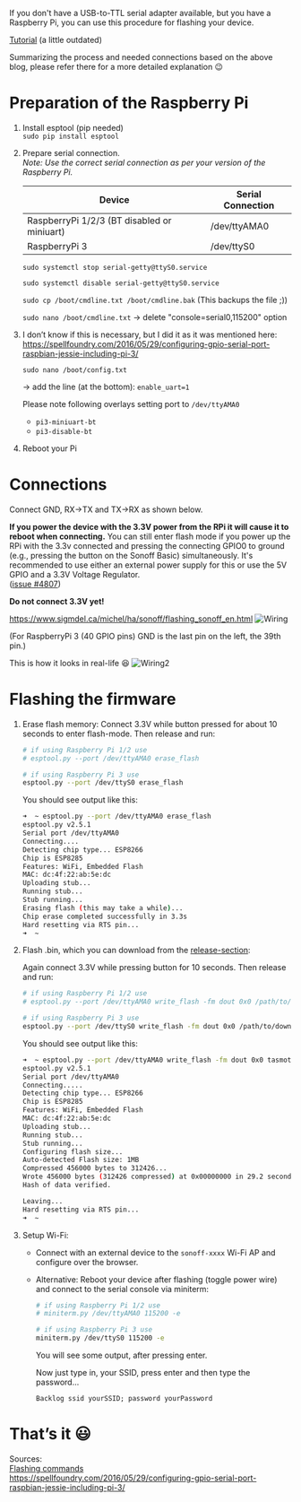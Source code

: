 If you don't have a USB-to-TTL serial adapter available, but you have a Raspberry Pi, you can use this procedure for flashing your device.

[Tutorial](https://www.sigmdel.ca/michel/ha/sonoff/flashing_sonoff_en.html) (a little outdated)

Summarizing the process and needed connections based on the above blog, please refer there for a more detailed explanation :wink:

# Preparation of the Raspberry Pi
1. Install esptool (pip needed)  
   `sudo pip install esptool`

2. Prepare serial connection.  
   _Note: Use the correct serial connection as per your version of the Raspberry Pi._

   | Device          |  Serial Connection      |
   | ------------- |---------------|
   | RaspberryPi 1/2/3 (BT disabled or miniuart) |   /dev/ttyAMA0      |
   | RaspberryPi 3          |   /dev/ttyS0      |

   `sudo systemctl stop serial-getty@ttyS0.service`

   `sudo systemctl disable serial-getty@ttyS0.service`

   `sudo cp /boot/cmdline.txt /boot/cmdline.bak` (This backups the file ;))

   `sudo nano /boot/cmdline.txt`
   -> delete "console=serial0,115200" option

3. I don’t know if this is necessary, but I did it as it was mentioned here:  
   https://spellfoundry.com/2016/05/29/configuring-gpio-serial-port-raspbian-jessie-including-pi-3/

   `sudo nano /boot/config.txt`

   -> add the line (at the bottom):
   `enable_uart=1`

   Please note following overlays setting port to `/dev/ttyAMA0`

   * `pi3-miniuart-bt`
   * `pi3-disable-bt`

4. Reboot your Pi

# Connections
Connect GND, RX->TX and TX->RX as shown below. 

**If you power the device with the 3.3V power from the RPi it will cause it to reboot when connecting.** You can still enter flash mode if you power up the RPi with the 3.3v connected and pressing the connecting GPIO0 to ground (e.g., pressing the button on the Sonoff Basic) simultaneously. It's recommended to use either an external power supply for this or use the 5V GPIO and a 3.3V Voltage Regulator.  
([issue #4807](https://github.com/arendst/Tasmota/issues/4807))

**Do not connect 3.3V yet!**

https://www.sigmdel.ca/michel/ha/sonoff/flashing_sonoff_en.html
![Wiring](https://www.sigmdel.ca/michel/ha/sonoff/img/sonoff-rpi.jpg)

(For RaspberryPi 3 (40 GPIO pins) GND is the last pin on the left, the 39th pin.)

This is how it looks in real-life 😆
![Wiring2](https://user-images.githubusercontent.com/19333006/40923782-ffa98f82-6815-11e8-80e2-98856bdccf39.jpg)

# Flashing the firmware
1. Erase flash memory:
   Connect 3.3V while button pressed for about 10 seconds to enter flash-mode. Then release and run:

   ```bash
   # if using Raspberry Pi 1/2 use
   # esptool.py --port /dev/ttyAMA0 erase_flash

   # if using Raspberry Pi 3 use
   esptool.py --port /dev/ttyS0 erase_flash
   ```
   You should see output like this:

   ```bash
   ➜  ~ esptool.py --port /dev/ttyAMA0 erase_flash
   esptool.py v2.5.1
   Serial port /dev/ttyAMA0
   Connecting....
   Detecting chip type... ESP8266
   Chip is ESP8285
   Features: WiFi, Embedded Flash
   MAC: dc:4f:22:ab:5e:dc
   Uploading stub...
   Running stub...
   Stub running...
   Erasing flash (this may take a while)...
   Chip erase completed successfully in 3.3s
   Hard resetting via RTS pin...
   ➜  ~ 
   ```

2. Flash .bin, which you can download from the [release-section](https://github.com/arendst/Tasmota/releases):

   Again connect 3.3V while pressing button for 10 seconds. Then release and run:

   ```bash
   # if using Raspberry Pi 1/2 use
   # esptool.py --port /dev/ttyAMA0 write_flash -fm dout 0x0 /path/to/downloaded/tasmota.bin

   # if using Raspberry Pi 3 use
   esptool.py --port /dev/ttyS0 write_flash -fm dout 0x0 /path/to/downloaded/tasmota.bin
   ```

   You should see output like this:

   ```bash
   ➜  ~ esptool.py --port /dev/ttyAMA0 write_flash -fm dout 0x0 tasmota.bin
   esptool.py v2.5.1
   Serial port /dev/ttyAMA0
   Connecting.....
   Detecting chip type... ESP8266
   Chip is ESP8285
   Features: WiFi, Embedded Flash
   MAC: dc:4f:22:ab:5e:dc
   Uploading stub...
   Running stub...
   Stub running...
   Configuring flash size...
   Auto-detected Flash size: 1MB
   Compressed 456000 bytes to 312426...
   Wrote 456000 bytes (312426 compressed) at 0x00000000 in 29.2 seconds (effective 124.8 kbit/s)...
   Hash of data verified.

   Leaving...
   Hard resetting via RTS pin...
   ➜  ~
   ```

3. Setup Wi-Fi:
   - Connect with an external device to the `sonoff-xxxx` Wi-Fi AP and configure over the browser.

   - Alternative: Reboot your device after flashing (toggle power wire) and connect to the serial console via miniterm:

     ```bash
     # if using Raspberry Pi 1/2 use
     # miniterm.py /dev/ttyAMA0 115200 -e

     # if using Raspberry Pi 3 use
     miniterm.py /dev/ttyS0 115200 -e
     ```

     You will see some output, after pressing enter.

     Now just type in, your SSID, press enter and then type the password…

     `Backlog ssid yourSSID; password yourPassword`


# That’s it :smiley:

Sources:  
[Flashing commands](https://github.com/arendst/Tasmota/wiki/Esptool)  
https://spellfoundry.com/2016/05/29/configuring-gpio-serial-port-raspbian-jessie-including-pi-3/
